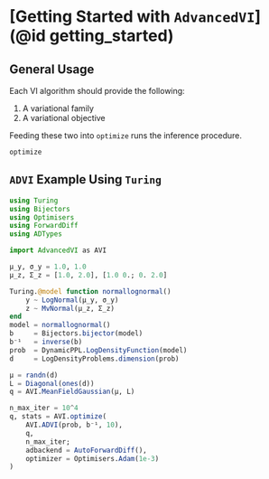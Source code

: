 
# [Getting Started with `AdvancedVI`](@id getting_started)

## General Usage
Each VI algorithm should provide the following:
1. A variational family
2. A variational objective

Feeding these two into `optimize` runs the inference procedure.

```@docs
optimize
```

## `ADVI` Example Using `Turing`

```julia
using Turing
using Bijectors
using Optimisers
using ForwardDiff
using ADTypes

import AdvancedVI as AVI

μ_y, σ_y = 1.0, 1.0
μ_z, Σ_z = [1.0, 2.0], [1.0 0.; 0. 2.0]

Turing.@model function normallognormal()
    y ~ LogNormal(μ_y, σ_y)
    z ~ MvNormal(μ_z, Σ_z)
end
model = normallognormal()
b     = Bijectors.bijector(model)
b⁻¹   = inverse(b)
prob  = DynamicPPL.LogDensityFunction(model)
d     = LogDensityProblems.dimension(prob)

μ = randn(d)
L = Diagonal(ones(d))
q = AVI.MeanFieldGaussian(μ, L)

n_max_iter = 10^4
q, stats = AVI.optimize(
    AVI.ADVI(prob, b⁻¹, 10),
    q,
    n_max_iter;
    adbackend = AutoForwardDiff(),
    optimizer = Optimisers.Adam(1e-3)
)
```
